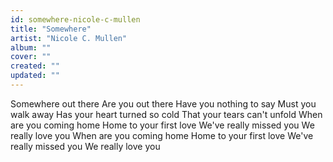 ```yaml
---
id: somewhere-nicole-c-mullen
title: "Somewhere"
artist: "Nicole C. Mullen"
album: ""
cover: ""
created: ""
updated: ""
---
```


Somewhere out there
Are you out there
Have you nothing to say
Must you walk away
Has your heart turned so cold
That your tears can't unfold
When are you coming home
Home to your first love
We've really missed you
We really love you
When are you coming home
Home to your first love
We've really missed you
We really love you